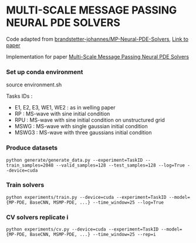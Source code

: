 # MULTI-SCALE MESSAGE PASSING NEURAL PDE SOLVERS

Code adapted from <a href="https://github.com/brandstetter-johannes/MP-Neural-PDE-Solvers">brandstetter-johannes/MP-Neural-PDE-Solvers</a>, <a href="https://arxiv.org/abs/2202.03376">Link to paper</a>

Implementation for paper <a href="https://arxiv.org/abs/2302.03580">Multi-Scale Message Passing Neural PDE Solvers</a>

### Set up conda environment

source environment.sh

Tasks IDs : 

- E1, E2, E3, WE1, WE2 : as in welling paper
- RP : MS-wave with sine initial condition
- RPU : MS-wave with sine initial condition on unstructured grid
- MSWG : MS-wave with single gaussian initial condition
- MSWG3 : MS-wave with three gaussians initial condition

### Produce datasets
`python generate/generate_data.py --experiment=TaskID --train_samples=2048 --valid_samples=128 --test_samples=128 --log=True --device=cuda`

###  Train solvers

`python experiments/train.py --device=cuda --experiment=TaskID --model={MP-PDE, BaseCNN, MSMP-PDE, ...} --time_window=25 --log=True`

###  CV solvers replicate i

`python experiments/cv.py --device=cuda --experiment=TaskID --model={MP-PDE, BaseCNN, MSMP-PDE, ...} --time_window=25 --rep=i`

